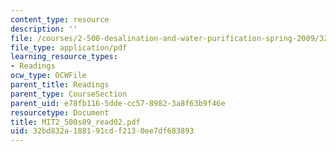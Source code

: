 ```yaml
---
content_type: resource
description: ''
file: /courses/2-500-desalination-and-water-purification-spring-2009/32bd832a188191cdf2130ee7df683893_MIT2_500s09_read02.pdf
file_type: application/pdf
learning_resource_types:
- Readings
ocw_type: OCWFile
parent_title: Readings
parent_type: CourseSection
parent_uid: e78fb116-5dde-cc57-8982-3a8f63b9f46e
resourcetype: Document
title: MIT2_500s09_read02.pdf
uid: 32bd832a-1881-91cd-f213-0ee7df683893
---
```

